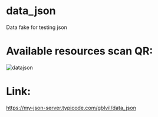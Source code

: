 # data_json
Data fake for testing json 

# Available resources scan QR:
![datajson](https://user-images.githubusercontent.com/65240218/109952352-69d83a00-7ce7-11eb-9e38-2bcbf3ba6a6b.png)
# Link:
https://my-json-server.typicode.com/gblvil/data_json

